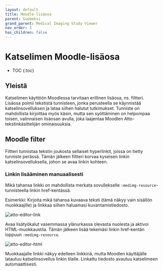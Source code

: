 ```yaml
---
layout: default
title: Moodle-lisäosa
parent: Suomeksi
grand_parent: Medical Imaging Study Viewer
nav_order: 3
has_children: false
---
```


<h1>Katselimen Moodle-lisäosa</h1>

* TOC
{:toc}

## Yleistä

Katselimen käyttöön Moodlessa tarvitaan erillinen lisäosa, ns. filtteri. Lisäosa poimii tekstistä tunnisteen, jonka perusteella se käynnistää katselinsovelluksen ja lataa siihen halutut tutkimukset. Tunniste on mahdollista kirjoittaa myös käsin, mutta sen syöttäminen on helpompaa toisen, valinnaisen lisäosan avulla, joka laajentaa Moodlen Atto-tekstinkäsittelijän ominaisuuksia.

## Moodle filter

Filtteri tunnistaa tekstin joukosta sellaiset hyperlinkit, joissa on tietty tunniste perässä. Tämän jälkeen filtteri korvaa kyseisen linkin katselinsovelluksella, johon se avaa linkin kohteen.

### Linkin lisääminen manuaalisesti

Mikä tahansa linkki on mahdollista merkata sovullekselle `:medimg-resource`-tunnisteella linkin href-kentässä.

Esimerkki: Kirjoita mikä tahansa kuvaava teksti (tämä näkyy vain sisällön muokkaajille) ja linkkaa siihen haluamasi kuvantamistiedosto.

![atto-editor-link](atto-editor-link.png)

Avaa lisätyökalut vasemmassa ylänurkassa olevasta nuolesta ja aktivoi HTML-muokkaustila. Tämän jälkeen lisää tekemäsi linkin href-kentän loppuun `:medimg-resource`.

![atto-editor-html](atto-editor-html.png)

Muokkaajalle linkki näkyy edelleen linkkinä, mutta Moodlen käyttäjälle latautuu katselinsovellus linkin tilalle. Linkattu tiedosto avautuu katselimeen automaattisesti.
